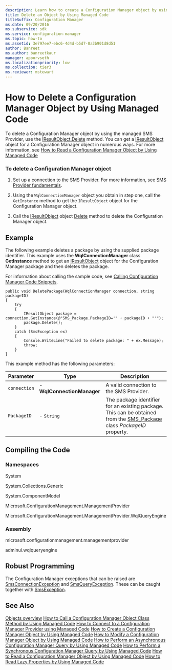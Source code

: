 ```yaml
---
description: Learn how to create a Configuration Manager object by using the managed SMS Provider with WqlConnectionManager.CreateInstance method.
title: Delete an Object by Using Managed Code
titleSuffix: Configuration Manager
ms.date: 09/20/2016
ms.subservice: sdk
ms.service: configuration-manager
ms.topic: how-to
ms.assetid: 3e797ee7-ebc6-4d4d-b5d7-8a3b901d8d51
author: Banreet
ms.author: banreetkaur
manager: apoorvseth
ms.localizationpriority: low
ms.collection: tier3
ms.reviewer: mstewart
---
```

# How to Delete a Configuration Manager Object by Using Managed Code
To delete a Configuration Manager object by using the managed SMS Provider, use the [IResultObject.Delete](/previous-versions/system-center/developer/cc146496(v=msdn.10)) method. You can get a [IResultObject](/previous-versions/system-center/developer/cc147376(v=msdn.10)) object for a Configuration Manager object in numerous ways. For more information, see [How to Read a Configuration Manager Object by Using Managed Code](../../../develop/core/understand/how-to-read-a-configuration-manager-object-by-using-managed-code.md)

### To delete a Configuration Manager object

1.  Set up a connection to the SMS Provider. For more information, see [SMS Provider fundamentals](sms-provider-fundamentals.md).

2.  Using the `WqlConnectionManager` object you obtain in step one, call  the `GetInstance` method to get the `IResultObject` object for the Configuration Manager object.

3.  Call the [IResultObject](/previous-versions/system-center/developer/cc147376(v=msdn.10)) object [Delete](/previous-versions/system-center/developer/cc146496(v=msdn.10)) method to delete the Configuration Manager object.

## Example
 The following example deletes a package by using the supplied package identifier. This example uses the **WqlConnectionManager** class **GetInstance** method to get an [IResultObject](/previous-versions/system-center/developer/cc147376(v=msdn.10)) object for the Configuration Manager package and then deletes the package.

 For information about calling the sample code, see [Calling Configuration Manager Code Snippets](../../../develop/core/understand/calling-code-snippets.md).

```
public void DeletePackage(WqlConnectionManager connection, string packageID)
{
    try
    {
        IResultObject package = connection.GetInstance(@"SMS_Package.PackageID='" + packageID + "'");
        package.Delete();
    }
    catch (SmsException ex)
    {
        Console.WriteLine("Failed to delete package: " + ex.Message);
        throw;
    }
}

```

 This example method has the following parameters:

|Parameter|Type|Description|
|---------------|----------|-----------------|
|`connection`|-   **WqlConnectionManager**|A valid connection to the SMS Provider.|
|`PackageID`|-   `String`|The package identifier for an existing package. This can be obtained from the [SMS_Package](../../../develop/reference/core/servers/configure/sms_package-server-wmi-class.md) class *PackageID* property.|

## Compiling the Code

### Namespaces
 System

 System.Collections.Generic

 System.ComponentModel

 Microsoft.ConfigurationManagement.ManagementProvider

 Microsoft.ConfigurationManagement.ManagementProvider.WqlQueryEngine

### Assembly
 microsoft.configurationmanagement.managementprovider

 adminui.wqlqueryengine

## Robust Programming
 The Configuration Manager exceptions that can be raised are [SmsConnectionException](/previous-versions/system-center/developer/cc147431(v=msdn.10)) and [SmsQueryException](/previous-versions/system-center/developer/cc147436(v=msdn.10)). These can be caught together with [SmsException](/previous-versions/system-center/developer/cc147433(v=msdn.10)).

## See Also
 [Objects overview](configuration-manager-objects-overview.md)
 [How to Call a Configuration Manager Object Class Method by Using Managed Code](../../../develop/core/understand/how-to-call-a-configuration-manager-object-class-method-by-using-managed-code.md)
 [How to Connect to a Configuration Manager Provider using Managed Code](../../../develop/core/understand/how-to-connect-to-an-sms-provider-by-using-managed-code.md)
 [How to Create a Configuration Manager Object by Using Managed Code](../../../develop/core/understand/how-to-create-a-configuration-manager-object-by-using-managed-code.md)
 [How to Modify a Configuration Manager Object by Using Managed Code](../../../develop/core/understand/how-to-modify-a-configuration-manager-object-by-using-managed-code.md)
 [How to Perform an Asynchronous Configuration Manager Query by Using Managed Code](../../../develop/core/understand/how-to-perform-an-asynchronous-query-by-using-managed-code.md)
 [How to Perform a Synchronous Configuration Manager Query by Using Managed Code](../../../develop/core/understand/how-to-perform-a-synchronous-configuration-manager-query-by-using-managed-code.md)
 [How to Read a Configuration Manager Object by Using Managed Code](../../../develop/core/understand/how-to-read-a-configuration-manager-object-by-using-managed-code.md)
 [How to Read Lazy Properties by Using Managed Code](../../../develop/core/understand/how-to-read-lazy-properties-by-using-managed-code.md)
